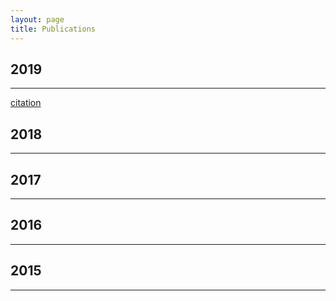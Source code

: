 ```yaml
---
layout: page
title: Publications
---
```

<h2>2019</h2>
<hr>
<a href="pdf.pdf" target="_blank">citation</a>
<h2>2018</h2>
<hr>

<h2>2017</h2>
<hr>

<h2>2016</h2>
<hr>

<h2>2015</h2>
<hr>
